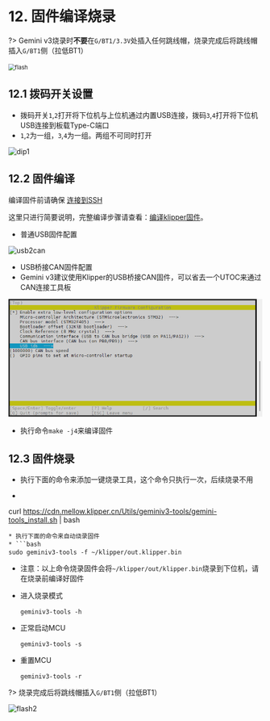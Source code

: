 # 12. 固件编译烧录

?> Gemini v3烧录时**不要**在``G/BT1/3.3V``处插入任何跳线帽，烧录完成后将跳线帽插入``G/BT1``侧（拉低BT1）

<img src="../../images/boards/fly_gemini_v3/flash.png" alt="flash" style="zoom:80%;" />

## 12.1 拨码开关设置

* 拨码开关``1``,``2``打开将下位机与上位机通过内置USB连接，拨码``3``,``4``打开将下位机USB连接到板载Type-C端口
* ``1``,``2``为一组，``3``,``4``为一组。两组不可同时打开

![dip1](../../images/boards/fly_gemini_v3/dip1.png)

## 12.2 固件编译

编译固件前请确保 [连接到SSH](/board/fly_pi/FLY_π_description5 "点击即可跳转")

这里只进行简要说明，完整编译步骤请查看：[编译klipper固件](/board/fly_super8/firmware?id=_1-编译klipper固件 "点击即可跳转")。

* 普通USB固件配置

![usb2can](../../images/boards/fly_gemini_v3/usb.png ":no-zooom")

* USB桥接CAN固件配置
* Gemini v3建议使用Klipper的USB桥接CAN固件，可以省去一个UTOC来通过CAN连接工具板

![usb2can](../../images/boards/fly_gemini_v3/usb2can.png ":no-zooom")

* 执行命令```make -j4```来编译固件

## 12.3 固件烧录

* 执行下面的命令来添加一键烧录工具，这个命令只执行一次，后续烧录不用
* ```bash
 curl https://cdn.mellow.klipper.cn/Utils/geminiv3-tools/gemini-tools_install.sh | bash
```
* 执行下面的命令来自动烧录固件
* ```bash
sudo geminiv3-tools -f ~/klipper/out.klipper.bin
```
* 注意：以上命令烧录固件会将``~/klipper/out/klipper.bin``烧录到下位机，请在烧录前编译好固件

* 进入烧录模式

  ```
  geminiv3-tools -h
  ```
  
* 正常启动MCU

  ```
  geminiv3-tools -s
  ```

  

* 重置MCU

  ```
  geminiv3-tools -r
  ```

  


?> 烧录完成后将跳线帽插入``G/BT1``侧（拉低BT1）

![flash2](../../images/boards/fly_gemini_v3/flash2.png)